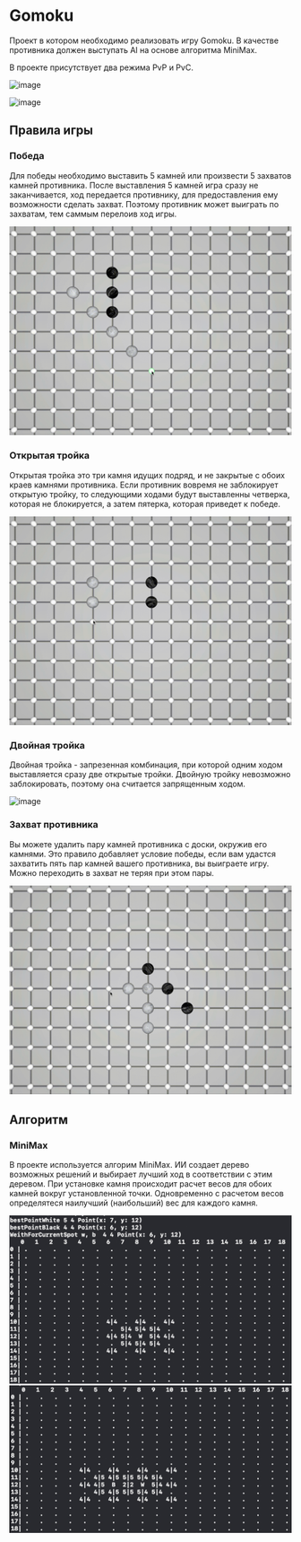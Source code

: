 # Gomoku
Проект в котором необходимо реализовать игру Gomoku. В качестве противника должен выступать AI на основе алгоритма MiniMax.

В проекте присутствует два режима PvP и PvC. 

![image](https://github.com/MixFon/Gomoku/blob/master/gifs/DemoMenu.gif)


![image](https://github.com/MixFon/Gomoku/blob/master/gifs/DemoPvC.gif)

## Правила игры

### Победа
Для победы необходимо выставить 5 камней или произвести 5 захватов камней противника. После выставления 5 камней игра сразу не заканчивается, ход передается противнику, для предоставления ему возможности сделать захват. Поэтому противник может выиграть по захватам, тем саммым перелоив ход игры.

![image](https://github.com/MixFon/Gomoku/blob/master/gifs/Win.gif)

### Открытая тройка
Открытая тройка это три камня идущих подряд, и не закрытые с обоих краев камнями противника. Если противник вовремя не заблокирует открытую тройку, то следующими ходами будут выставленны четверка, которая не блокируется, а затем пятерка, которая приведет к победе.

![image](https://github.com/MixFon/Gomoku/blob/master/gifs/FreeThree.gif)

### Двойная тройка
Двойная тройка - запрезенная комбинация, при которой одним ходом выставляется сразу две открытые тройки. Двойную тройку невозможно заблокировать, поэтому она считается запрященным ходом. 

![image](https://github.com/MixFon/Gomoku/blob/master/gifs/DoubleThree.gif)

### Захват противника
Вы можете удалить пару камней противника с доски, окружив его камнями. Это правило добавляет условие победы, если вам удастся захватить пять пар камней вашего противника, вы выиграете игру. Можно переходить в захват не теряя при этом пары.

![image](https://github.com/MixFon/Gomoku/blob/master/gifs/Capture.gif)

## Алгоритм

### MiniMax

В проекте используется алгорим MiniMax. ИИ создает дерево возможных решений и выбирает лучший ход в соответствии с этим деревом. При установке камня происходит расчет весов для обоих камней вокруг установленной точки. Одновременно с расчетом весов определятеся наилучший (наибольший) вес для каждого камня.

![image](https://github.com/MixFon/Gomoku/blob/master/gifs/3KI1vYwqbfg.jpg)
![image](https://github.com/MixFon/Gomoku/blob/master/gifs/yO7SOXOYrbc.jpg)

